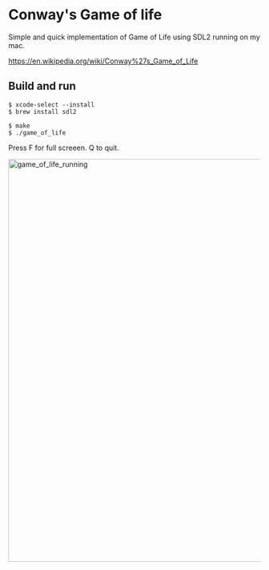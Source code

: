 # Conway's Game of life

Simple and quick implementation of Game of Life using SDL2 running on my mac.

https://en.wikipedia.org/wiki/Conway%27s_Game_of_Life

## Build and run

```
$ xcode-select --install
$ brew install sdl2

$ make
$ ./game_of_life
```

Press F for full screeen. Q to quit.

<img width="804" alt="game_of_life_running" src="https://github.com/w-A-L-L-e/game_of_life/assets/710803/7b6471df-dedf-4989-8559-40d318f15a60">

